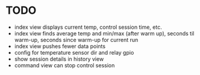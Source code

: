 # TODO

* index view displays current temp, control session time, etc.
* index view finds average temp and min/max (after warm up), seconds til warm-up, seconds since warm-up for current run
* index view pushes fewer data points
* config for temperature sensor dir and relay gpio
* show session details in history view
* command view can stop control session

